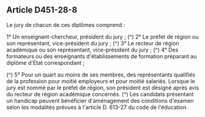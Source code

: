 ## Article D451-28-8

Le jury de chacun de ces diplômes comprend :

1° Un enseignant-chercheur, président du jury ; (^)
2° Le préfet de région ou son représentant, vice-président du jury ; (^)
3° Le recteur de région académique ou son représentant, vice-président du jury ; (^)
4° Des formateurs ou des enseignants d'établissements de formation préparant au diplôme d'Etat
correspondant ;


(^)
5° Pour un quart au moins de ses membres, des représentants qualifiés de la profession pour moitié
employeurs et pour moitié salariés.
Lorsque le jury est nommé par le préfet de région, son président est désigné après avis du recteur de région
académique concernés. (^)
Les candidats présentant un handicap peuvent bénéficier d'aménagement des conditions d'examen selon les
modalités prévues à l'article D. 613-27 du code de l'éducation.

